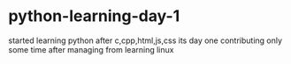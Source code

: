 # python-learning-day-1
started learning python after c,cpp,html,js,css its day one contributing only some time after managing from learning linux
